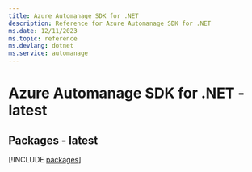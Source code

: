 ```yaml
---
title: Azure Automanage SDK for .NET
description: Reference for Azure Automanage SDK for .NET
ms.date: 12/11/2023
ms.topic: reference
ms.devlang: dotnet
ms.service: automanage
---
```

# Azure Automanage SDK for .NET - latest
## Packages - latest
[!INCLUDE [packages](automanage-index.md)]
